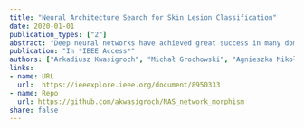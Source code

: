 ```yaml
---
title: "Neural Architecture Search for Skin Lesion Classification"
date: 2020-01-01
publication_types: ["2"]
abstract: "Deep neural networks have achieved great success in many domains. However, successful deployment of such systems is determined by proper manual selection of the neural architecture. This is a tedious and time-consuming process that requires expert knowledge. Different tasks need very different architectures to obtain satisfactory results. The group of methods called the neural architecture search (NAS) helps to find effective architecture in an automated manner. In this paper, we present the use of an architecture search framework to solve the medical task of malignant melanoma detection. Unlike many other methods tested on benchmark datasets, we tested it on practical problem, which differs greatly in terms of difficulty in distinguishing between classes, resolution of images, data balance within the classes, and the number of data available. In order to find a suitable network structure, the hill-climbing search strategy was employed along with network morphism operations to explore the search space. The network morphism operations allow for incremental increases in the network size with the use of the previously trained network. This kind of knowledge reusing allows significantly reducing the computational cost. The proposed approach produces structures that achieve similar results to those provided by manually designed structures, at the same time making use of almost 20 times fewer parameters. What is more, the search process lasts on average only 18h on single GPU."
publication: "In *IEEE Access*"
authors: ["Arkadiusz Kwasigroch", "Michał Grochowski", "Agnieszka Mikołajczyk"]
links:
- name: URL
  url:  https://ieeexplore.ieee.org/document/8950333
- name: Repo
  url: https://github.com/akwasigroch/NAS_network_morphism
share: false
---
```



